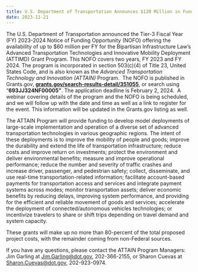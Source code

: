 ```yaml
---
title: U.S. Department of Transportation Announces $120 Million in Funding for the Advanced Transportation Technology and Innovation Program
date: 2023-11-21
---
```


The U.S. Department of Transportation announced the Tier-3 Fiscal Year (FY) 2023-2024 Notice of Funding Opportunity (NOFO) offering the availability of up to $60 million per FY for the Bipartisan Infrastructure Law’s Advanced Transportation Technologies and Innovative Mobility Deployment (ATTIMD) Grant Program. This NOFO covers two years, FY 2023 and FY 2024. The program is incorporated in section 503(c)(4) of Title 23, United States Code, and is also known as the _Advanced Transportation Technology and Innovation (ATTAIN)_ Program.  The NOFO is published in Grants.gov, [**grants.gov/search-results-detail/351055**](https://grants.gov/search-results-detail/351055), or search using “**693JJ324NF00005”**. The application deadline is February 2, 2024.  A webinar covering details of the program and the NOFO is being scheduled, and we will follow up with the date and time as well as a link to register for the event. This information will be updated in the Grants.gov listing as well.

The ATTAIN Program will provide funding to develop model deployments of large-scale implementation and operation of a diverse set of advanced transportation technologies in various geographic regions. The intent of these deployments is to improve the mobility of people and goods; improve the durability and extend the life of transportation infrastructure; reduce costs and improve return on investments; protect the environment and deliver environmental benefits; measure and improve operational performance; reduce the number and severity of traffic crashes and increase driver, passenger, and pedestrian safety; collect, disseminate, and use real-time transportation-related information; facilitate account-based payments for transportation access and services and integrate payment systems across modes; monitor transportation assets; deliver economic benefits by reducing delays, improving system performance, and providing for the efficient and reliable movement of goods and services; accelerate the deployment of connected/autonomous vehicles technologies; or incentivize travelers to share or shift trips depending on travel demand and system capacity.

These grants will make up no more than 80-percent of the total proposed project costs, with the remainder coming from non-Federal sources. 

If you have any questions, please contact the ATTAIN Program Managers: Jim Garling at [Jim.Garling@dot.gov](mailto:Jim.Garling@dot.gov), 202-366-2155, or Sharon Cuevas at [Sharon.Cuevas@dot.gov](mailto:Sharon.Cuevas@dot.gov), 202-923-0974.

